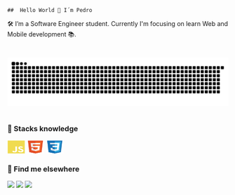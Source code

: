    ##  Hello World 👋 I´m Pedro

🛠️ I’m a Software Engineer student. Currently I'm focusing on learn Web and Mobile development 📚.

#

![Snake animation](https://github.com/Ricmaloy/Ricmaloy/blob/output/github-contribution-grid-snake.svg)


#
### 🔮 Stacks knowledge
<div style="display: inline_block">
<img height="30" width="40" src="https://raw.githubusercontent.com/devicons/devicon/master/icons/javascript/javascript-plain.svg">
<img height="30" width="40" src="https://raw.githubusercontent.com/devicons/devicon/master/icons/html5/html5-original.svg">
<img height="30" width="40" src="https://raw.githubusercontent.com/devicons/devicon/master/icons/css3/css3-original.svg">
</div>

### 💬 Find me elsewhere

<a href="https://github.com/pedroalvesz"><img src="https://img.shields.io/badge/-Github-%23333?style=for-the-badge&logo=github&logoColor=white" target="_blank"></a> <a href="mailto:opedrohenriqu@gmail.com"><img src="https://img.shields.io/badge/-Gmail-ff9800?style=for-the-badge&logo=gmail&logoColor=white" target="_blank"></a> <a href="https://www.linkedin.com/in/henriqpedro/" target="_blank"><img src="https://img.shields.io/badge/-LinkedIn-%230077B5?style=for-the-badge&logo=linkedin&logoColor=white" target="_blank"></a>
